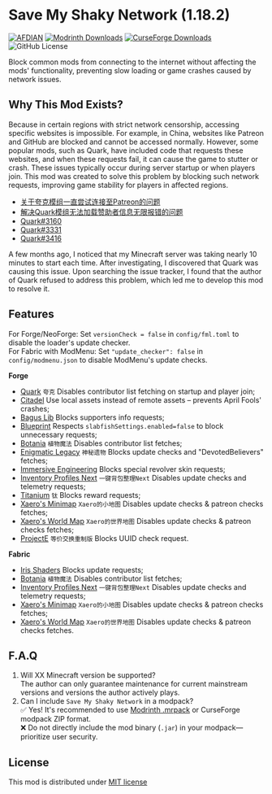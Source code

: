 # Save My Shaky Network (1.18.2)

[![AFDIAN](https://img.shields.io/badge/%E7%88%B1%E5%8F%91%E7%94%B5-Gizmo-%23946ce6)](https://afdian.com/a/gizmo)
[![Modrinth Downloads](https://img.shields.io/modrinth/dt/oXzIQwRj?logo=modrinth&label=Modrinth)](https://modrinth.com/mod/oXzIQwRj)
[![CurseForge Downloads](https://img.shields.io/curseforge/dt/1129397?logo=curseforge&label=CurseForge)](https://www.curseforge.com/minecraft/mc-mods/smsn)
![GitHub License](https://img.shields.io/github/license/gizmo-ds/smsn-mod?style=flat&label=License)

Block common mods from connecting to the internet without affecting the mods' functionality, preventing slow loading or
game crashes caused by network issues.

## Why This Mod Exists?

Because in certain regions with strict network censorship, accessing specific websites is impossible. For example, in
China, websites like Patreon and GitHub are blocked and cannot be accessed normally. However, some popular mods, such as
Quark, have included code that requests these websites, and when these requests fail, it can cause the game to stutter
or crash. These issues typically occur during server startup or when players join. This mod was created to solve this
problem by blocking such network requests, improving game stability for players in affected regions.

- [关于夸克模组一直尝试连接至Patreon的问题](https://www.bilibili.com/video/BV14E421u7Kt/)
- [解决Quark模组无法加载赞助者信息无限报错的问题](https://www.bilibili.com/read/cv13814407/)
- [Quark#3160](https://github.com/VazkiiMods/Quark/issues/3160)
- [Quark#3331](https://github.com/VazkiiMods/Quark/issues/3331)
- [Quark#3416](https://github.com/VazkiiMods/Quark/issues/3416)

A few months ago, I noticed that my Minecraft server was taking nearly 10 minutes to start each time. After
investigating, I discovered that Quark was causing this issue. Upon searching the issue tracker, I found that the author
of Quark refused to address this problem, which led me to develop this mod to resolve it.

## Features

For Forge/NeoForge: Set `versionCheck = false` in `config/fml.toml` to disable the loader's update checker.  
For Fabric with ModMenu: Set `"update_checker": false` in `config/modmenu.json` to disable ModMenu's update checks.

**Forge**

- [Quark](https://www.curseforge.com/minecraft/mc-mods/quark "3.2-358") `夸克` Disables contributor list fetching on
  startup and player join;
- [Citadel](https://www.curseforge.com/minecraft/mc-mods/citadel "1.11.3") Use local assets instead of remote assets –
  prevents April Fools' crashes;
- [Bagus Lib](https://www.curseforge.com/minecraft/mc-mods/bagus-lib "1.18.2-3.6.1") Blocks supporters info requests;
- [Blueprint](https://www.curseforge.com/minecraft/mc-mods/blueprint "1.18.2-5.5.0") Respects
  `slabfishSettings.enabled=false` to block unnecessary requests;
- [Botania](https://www.curseforge.com/minecraft/mc-mods/botania "1.18.2-435") `植物魔法` Disables contributor list
  fetches;
- [Enigmatic Legacy](https://www.curseforge.com/minecraft/mc-mods/enigmatic-legacy "2.25.0") `神秘遗物` Blocks update
  checks and "DevotedBelievers" fetches;
- [Immersive Engineering](https://www.curseforge.com/minecraft/mc-mods/immersive-engineering "1.18.2-8.4.0-161") Blocks
  special revolver skin requests;
- [Inventory Profiles Next](https://www.curseforge.com/minecraft/mc-mods/inventory-profiles-next "forge-1.18.2-1.10.14")
  `一键背包整理Next` Disables update checks and telemetry requests;
- [Titanium](https://www.curseforge.com/minecraft/mc-mods/titanium "3.5.9") `钛` Blocks reward requests;
- [Xaero's Minimap](https://www.curseforge.com/minecraft/mc-mods/xaeros-minimap "25.2.6_Forge_1.18.2") `Xaero的小地图`
  Disables update checks & patreon checks fetches;
- [Xaero's World Map](https://www.curseforge.com/minecraft/mc-mods/xaeros-world-map "1.39.9_Forge_1.18.2") `Xaero的世界地图`
  Disables update checks & patreon checks fetches;
- [ProjectE](https://www.curseforge.com/minecraft/mc-mods/projecte "1.0.1") `等价交换重制版` Blocks UUID check request.

**Fabric**

- [Iris Shaders](https://www.curseforge.com/minecraft/mc-mods/irisshaders "1.6.11+1.18.2") Blocks update requests;
- [Botania](https://www.curseforge.com/minecraft/mc-mods/botania "1.18.2-435-FABRIC") `植物魔法` Disables contributor
  list fetches;
- [Inventory Profiles Next](https://www.curseforge.com/minecraft/mc-mods/inventory-profiles-next "fabric-1.18.2-1.10.15")
  `一键背包整理Next` Disables update checks and telemetry requests;
- [Xaero's Minimap](https://www.curseforge.com/minecraft/mc-mods/xaeros-minimap "25.2.6_Fabric_1.18.2") `Xaero的小地图`
  Disables update checks & patreon checks fetches;
- [Xaero's World Map](https://www.curseforge.com/minecraft/mc-mods/xaeros-world-map "1.39.9_Fabric_1.18.2") `Xaero的世界地图`
  Disables update checks & patreon checks fetches.

## F.A.Q

1. Will XX Minecraft version be supported?  
   The author can only guarantee maintenance for current mainstream versions and versions the author actively plays.
2. Can I include `Save My Shaky Network` in a modpack?  
   ✅ Yes! It's recommended to
   use [Modrinth .mrpack](https://support.modrinth.com/en/articles/8802351-modrinth-modpack-format-mrpack) or CurseForge
   modpack ZIP format.  
   ❌ Do not directly include the mod binary (`.jar`) in your modpack—prioritize user security.

## License

This mod is distributed under [MIT license](https://github.com/gizmo-ds/smsn-mod/blob/1.18.2/LICENSE)
